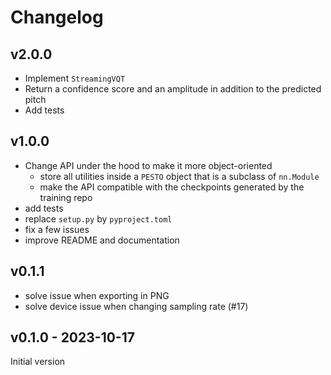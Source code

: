 # Changelog

## v2.0.0

- Implement `StreamingVQT`
- Return a confidence score and an amplitude in addition to the predicted pitch
- Add tests

## v1.0.0

- Change API under the hood to make it more object-oriented
  - store all utilities inside a `PESTO` object that is a subclass of `nn.Module`
  - make the API compatible with the checkpoints generated by the training repo
- add tests
- replace `setup.py` by `pyproject.toml`
- fix a few issues
- improve README and documentation

## v0.1.1

- solve issue when exporting in PNG
- solve device issue when changing sampling rate (#17)


## v0.1.0 - 2023-10-17

Initial version
